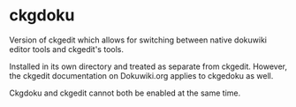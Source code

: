 # ckgdoku
Version of ckgedit which allows for switching between native dokuwiki editor tools and ckgedit's tools.  

Installed in its own directory and treated as separate from ckgedit. However, the ckgedit documentation
on Dokuwiki.org applies to ckgedoku as well.

Ckgdoku and ckgedit cannot both be enabled at the same time.  
